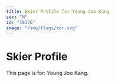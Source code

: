 ```yaml
---
title: Skier Profile for Young Joo Kang
sex: "M"
id: "18176"
image: "/img/flags/kor.svg" 
---
```


# Skier Profile

This page is for: Young Joo Kang.
    